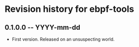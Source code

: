 # Revision history for ebpf-tools

## 0.1.0.0 -- YYYY-mm-dd

* First version. Released on an unsuspecting world.
